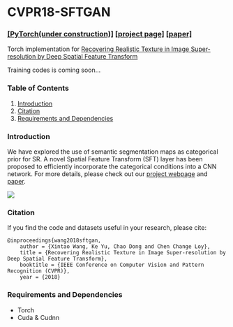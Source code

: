 # CVPR18-SFTGAN

### [[PyTorch(under construction)]]()   [[project page]](http://mmlab.ie.cuhk.edu.hk/projects/SFTGAN/)   [[paper]](https://arxiv.org/abs/1804.02815)

Torch implementation for [Recovering Realistic Texture in Image Super-resolution by Deep Spatial Feature Transform](https://arxiv.org/abs/1804.02815)

Training codes is coming soon...

### Table of Contents
1. [Introduction](#introduction)
1. [Citation](#citation)
1. [Requirements and Dependencies](#requirements-and-dependencies)

### Introduction
We have explored the use of semantic segmentation maps as categorical prior for SR.
A novel Spatial Feature Transform (SFT) layer has been proposed to efficiently incorporate the categorical conditions into a CNN network.
For more details, please check out our [project webpage](http://mmlab.ie.cuhk.edu.hk/projects/SFTGAN/) and [paper](https://arxiv.org/abs/1804.02815).

<img src='imgs/network_structure.png.png' align="center">

### Citation

If you find the code and datasets useful in your research, please cite:

    @inproceedings{wang2018sftgan,
        author = {Xintao Wang, Ke Yu, Chao Dong and Chen Change Loy},
        title = {Recovering Realistic Texture in Image Super-resolution by Deep Spatial Feature Transform},
        booktitle = {IEEE Conference on Computer Vision and Pattern Recognition (CVPR)},
        year = {2018}

### Requirements and Dependencies
- Torch
- Cuda & Cudnn